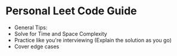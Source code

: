 # Personal Leet Code Guide 
- General Tips:
- Solve for Time and Space Complexity
- Practice like you're interviewing (Explain the solution as you go)
- Cover edge cases 
